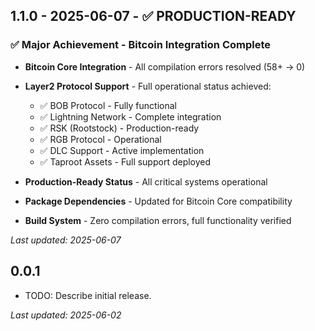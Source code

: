 ## 1.1.0 - 2025-06-07 - ✅ PRODUCTION-READY

### ✅ Major Achievement - Bitcoin Integration Complete

* **Bitcoin Core Integration** - All compilation errors resolved (58+ → 0)
* **Layer2 Protocol Support** - Full operational status achieved:
  - ✅ BOB Protocol - Fully functional
  - ✅ Lightning Network - Complete integration
  - ✅ RSK (Rootstock) - Production-ready
  - ✅ RGB Protocol - Operational
  - ✅ DLC Support - Active implementation
  - ✅ Taproot Assets - Full support deployed

* **Production-Ready Status** - All critical systems operational
* **Package Dependencies** - Updated for Bitcoin Core compatibility
* **Build System** - Zero compilation errors, full functionality verified

*Last updated: 2025-06-07*

## 0.0.1

* TODO: Describe initial release.

*Last updated: 2025-06-02*
